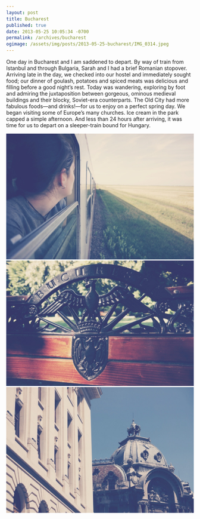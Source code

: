 ```yaml
---
layout: post
title: Bucharest
published: true
date: 2013-05-25 10:05:34 -0700
permalink: /archives/bucharest
ogimage: /assets/img/posts/2013-05-25-bucharest/IMG_0314.jpeg
---
```

One day in Bucharest and I am saddened to depart. By way of train from Istanbul and through Bulgaria, Sarah and I had a brief Romanian stopover. Arriving late in the day, we checked into our hostel and immediately sought food; our dinner of goulash, potatoes and spiced meats was delicious and filling before a good night’s rest. Today was wandering, exploring by foot and admiring the juxtaposition between gorgeous, ominous medieval buildings and their blocky, Soviet-era counterparts. The Old City had more fabulous foods—and drinks!—for us to enjoy on a perfect spring day. We began visiting some of Europe’s many churches. Ice cream in the park capped a simple afternoon. And less than 24 hours after arriving, it was time for us to depart on a sleeper-train bound for Hungary.

![Sarah peering out at Romanian countryside][1] 
![Bucharesti, park bench][2] 
![Architecture in the Old City][3]

[1]: /assets/img/posts/2013-05-25-bucharest/IMG_0314.jpeg
[2]: /assets/img/posts/2013-05-25-bucharest/IMG_0315.jpeg
[3]: /assets/img/posts/2013-05-25-bucharest/IMG_0316.jpeg

